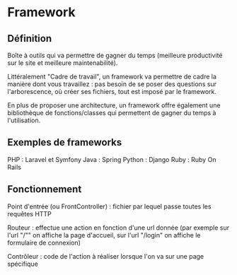 # Framework

## Définition

Boîte à outils qui va permettre de gagner du temps (meilleure productivité sur le site et meilleure maintenabilité).

Littéralement "Cadre de travail", un framework va permettre de cadre la manière dont vous travaillez : pas besoin de se poser des questions sur l'arborescence, où créer ses fichiers, tout est imposé par le framework.

En plus de proposer une architecture, un framework offre également une bibliothèque de fonctions/classes qui permettent de gagner du temps à l'utilisation.

## Exemples de frameworks

PHP : Laravel et Symfony
Java : Spring
Python : Django
Ruby : Ruby On Rails

## Fonctionnement

Point d'entrée (ou FrontController) : fichier par lequel passe toutes les requêtes HTTP

Routeur : effectue une action en fonction d'une url donnée (par exemple sur l'url "/"" on affiche la page d'accueil, sur l'url "/login" on affiche le formulaire de connexion)

Contrôleur : code de l'action à réaliser lorsque l'on va sur une page spécifique